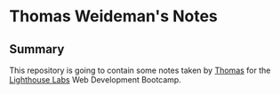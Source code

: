 # Thomas Weideman's Notes

## Summary 

This repository is going to contain some notes taken by [Thomas](https://github.com/tw77) for the [Lighthouse Labs](https://www.lighthouselabs.ca/) Web Development Bootcamp.
